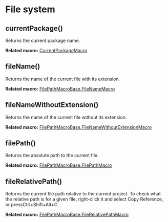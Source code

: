 # File system

## currentPackage()

Returns the current package name.

**Related macro:** [CurrentPackageMacro](https://github.com/JetBrains/intellij-community/blob/master/java/java-impl/src/com/intellij/codeInsight/template/macro/CurrentPackageMacro.java)

## fileName()

Returns the name of the current file with its extension.

**Related macro:** [FilePathMacroBase.FileNameMacro](https://github.com/JetBrains/intellij-community/blob/master/platform/lang-impl/src/com/intellij/codeInsight/template/macro/FilePathMacroBase.java)

## fileNameWithoutExtension()

Returns the name of the current file without its extension.

**Related macro:** [FilePathMacroBase.FileNameWithoutExtensionMacro](https://github.com/JetBrains/intellij-community/blob/master/platform/lang-impl/src/com/intellij/codeInsight/template/macro/FilePathMacroBase.java)

## filePath()
	
Returns the absolute path to the current file.

**Related macro:** [FilePathMacroBase.FilePathMacro](https://github.com/JetBrains/intellij-community/blob/master/platform/lang-impl/src/com/intellij/codeInsight/template/macro/FilePathMacroBase.java)

## fileRelativePath()

Returns the current file path relative to the current project. To check what the relative path is for a given file, right-click it and select Copy Reference, or pressCtrl+Shift+Alt+C.

**Related macro:** [FilePathMacroBase.FileRelativePathMacro](https://github.com/JetBrains/intellij-community/blob/master/platform/lang-impl/src/com/intellij/codeInsight/template/macro/FilePathMacroBase.java)
